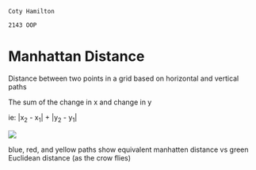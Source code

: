 `Coty Hamilton`

`2143 OOP`

# Manhattan Distance

Distance between two points in a grid based on horizontal and vertical paths

The sum of the change in x and change in y

ie: |x<sub>2</sub> - x<sub>1</sub>| + |y<sub>2</sub> - y<sub>1</sub>|

<img src="https://upload.wikimedia.org/wikipedia/commons/0/08/Manhattan_distance.svg" />

blue, red, and yellow paths show equivalent manhatten distance vs green Euclidean distance (as the crow flies)
